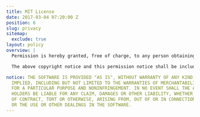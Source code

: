 ```yaml
---
title: MIT License
date: 2017-03-04 07:20:00 Z
position: 6
slug: privacy
sitemap:
  exclude: true
layout: policy
overview: |
  Permission is hereby granted, free of charge, to any person obtaining a copy of this software and associated documentation files (the "Software"), to deal in the Software without restriction, including without limitation the rights to use, copy, modify, merge, publish, distribute, sublicense, and/or sell copies of the Software, and to permit persons to whom the Software is furnished to do so, subject to the following conditions:

  The above copyright notice and this permission notice shall be included in all copies or substantial portions of the Software.

notice: THE SOFTWARE IS PROVIDED "AS IS", WITHOUT WARRANTY OF ANY KIND, EXPRESS OR
  IMPLIED, INCLUDING BUT NOT LIMITED TO THE WARRANTIES OF MERCHANTABILITY, FITNESS
  FOR A PARTICULAR PURPOSE AND NONINFRINGEMENT. IN NO EVENT SHALL THE AUTHORS OR COPYRIGHT
  HOLDERS BE LIABLE FOR ANY CLAIM, DAMAGES OR OTHER LIABILITY, WHETHER IN AN ACTION
  OF CONTRACT, TORT OR OTHERWISE, ARISING FROM, OUT OF OR IN CONNECTION WITH THE SOFTWARE
  OR THE USE OR OTHER DEALINGS IN THE SOFTWARE.
---
```

